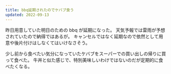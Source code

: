 ```yaml
---
title: bbq延期されたのでケバブ食う
updated: 2022-09-13
---
```


昨日用意していた明日のための bbq が延期になった。
天気予報では雷雨が予想されていたので納得ではあるが。
キャンセルではなく延期なので依然として用意や後片付けはしなくてはいけなさそう。

少し前から食べたい気分になっていたケバブをスーパーでの買い出しの帰りに買って食べた。
牛丼と似た感じで、特別美味しいわけではないのだが定期的に食べたくなる。
